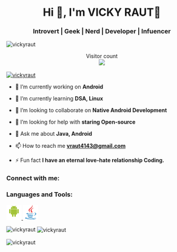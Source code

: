 <h1 align="center">Hi 👋, I'm VICKY RAUT🥷</h1>
<h3 align="center">Introvert | Geek | Nerd | Developer | Infuencer</h3>

<p align="left"> <img src="https://komarev.com/ghpvc/?username=vickyraut&label=Profile%20views&color=0e75b6&style=flat" alt="vickyraut" /> </p>

<p align="center"> 
  Visitor count<br>
  <img src="https://profile-counter.glitch.me/vickyraut/count.svg" />
</p>

<p align="left"> <a href="https://github.com/ryo-ma/github-profile-trophy"><img src="https://github-profile-trophy.vercel.app/?username=vickyraut" alt="vickyraut" /></a> </p>

- 🔭 I’m currently working on **Android**

- 🌱 I’m currently learning **DSA, Linux**

- 👯 I’m looking to collaborate on **Native Android Development**

- 🤝 I’m looking for help with **staring Open-source**

- 💬 Ask me about **Java, Android**

- 📫 How to reach me **vraut4143@gmail.com**

- ⚡ Fun fact **I have an eternal love-hate relationship Coding.**

<h3 align="left">Connect with me:</h3>
<p align="left">
</p>

<h3 align="left">Languages and Tools:</h3>
<p align="left"> <a href="https://developer.android.com" target="_blank" rel="noreferrer"> <img src="https://raw.githubusercontent.com/devicons/devicon/master/icons/android/android-original-wordmark.svg" alt="android" width="40" height="40"/> </a> <a href="https://www.java.com" target="_blank" rel="noreferrer"> <img src="https://raw.githubusercontent.com/devicons/devicon/master/icons/java/java-original.svg" alt="java" width="40" height="40"/> </a> </p>

<p><img align="left" src="https://github-readme-stats.vercel.app/api/top-langs?username=vickyraut&show_icons=true&locale=en&layout=compact" alt="vickyraut" /></p>

<p>&nbsp;<img align="center" src="https://github-readme-stats.vercel.app/api?username=vickyraut&show_icons=true&locale=en" alt="vickyraut" /></p>

<p><img align="center" src="https://github-readme-streak-stats.herokuapp.com/?user=vickyraut&" alt="vickyraut" /></p>

